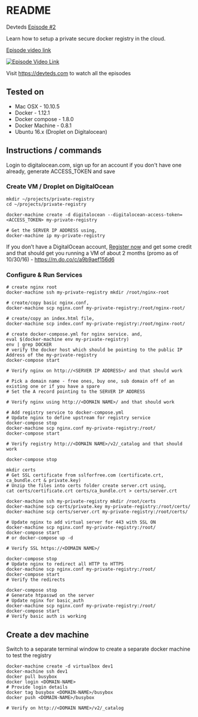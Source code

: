 # README

Devteds [Episode #2](https://devteds.com/episodes/2-setup-private-docker-registry-secure-with-ssl-password)

Learn how to setup a private secure docker registry in the cloud.

[Episode video link](https://youtu.be/KMldBtbJ4qI)

[![Episode Video Link](https://i.ytimg.com/vi/KMldBtbJ4qI/hqdefault.jpg)](https://youtu.be/KMldBtbJ4qI)

Visit https://devteds.com to watch all the episodes

## Tested on

* Mac OSX - 10.10.5
* Docker - 1.12.1
* Docker compose - 1.8.0
* Docker Machine - 0.8.1
* Ubuntu 16.x (Droplet on Digitalocean)

## Instructions / commands

Login to digitalocean.com, sign up for an account if you don't have one already, generate ACCESS_TOKEN and save

### Create VM / Droplet on DigitalOcean
```
mkdir ~/projects/private-registry
cd ~/projects/private-registry

docker-machine create -d digitalocean --digitalocean-access-token=<ACCESS_TOKEN> my-private-registry

# Get the SERVER IP ADDRESS using,
docker-machine ip my-private-registry
```

If you don’t have a DigitalOcean account, [Register now](https://m.do.co/c/a9b9aef156d6) and get some credit and that should get you running a VM of about 2 months (promo as of 10/30/16) - https://m.do.co/c/a9b9aef156d6

### Configure & Run Services

```
# create nginx root 
docker-machine ssh my-private-registry mkdir /root/nginx-root

# create/copy basic nginx.conf,
docker-machine scp nginx.conf my-private-registry:/root/nginx-root/

# create/copy an index.html file,
docker-machine scp index.conf my-private-registry:/root/nginx-root/

# create docker-compose.yml for nginx service. and,
eval $(docker-machine env my-private-registry)
env | grep DOCKER
# verify the docker host which should be pointing to the public IP Address of the my-private-registry
docker-compose start

# Verify nginx on http://<SERVER IP ADDRESS>/ and that should work

# Pick a domain name - free ones, buy one, sub domain off of an existing one or if you have a spare
# Set the A record pointing to the SERVER IP ADDRESS

# Verify nginx using http://<DOMAIN NAME>/ and that should work

# Add registry service to docker-compose.yml
# Update nginx to define upstream for registry service
docker-compose stop
docker-machine scp nginx.conf my-private-registry:/root/
docker-compose start

# Verify registry http://<DOMAIN NAME>/v2/_catalog and that should work

docker-compose stop

mkdir certs
# Get SSL certificate from sslforfree.com (certificate.crt, ca_bundle.crt & private.key)
# Unzip the files into certs folder create server.crt using,
cat certs/certificate.crt certs/ca_bundle.crt > certs/server.crt

docker-machine ssh my-private-registry mkdir /root/certs
docker-machine scp certs/private.key my-private-registry:/root/certs/
docker-machine scp certs/server.crt my-private-registry:/root/certs/

# Update nginx to add virtual server for 443 with SSL ON
docker-machine scp nginx.conf my-private-registry:/root/
docker-compose start
# or docker-compose up -d

# Verify SSL https://<DOMAIN NAME>/

docker-compose stop
# Update nginx to redirect all HTTP to HTTPS
docker-machine scp nginx.conf my-private-registry:/root/
docker-compose start
# Verify the redirects

docker-compose stop
# Generate htpasswd on the server
# Update nginx for basic_auth
docker-machine scp nginx.conf my-private-registry:/root/
docker-compose start
# Verify basic auth is working

```


## Create a dev machine

Switch to a separate terminal window to create a separate docker machine to test the registry

```
docker-machine create -d virtualbox dev1
docker-machine ssh dev1
docker pull busybox
docker login <DOMAIN-NAME>
# Provide login details
docker tag busybox <DOMAIN-NAME>/busybox
docker push <DOMAIN-NAME>/busybox

# Verify on http://<DOMAIN NAME>/v2/_catalog
```
